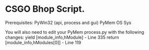 # CSGO Bhop Script.

Prerequisites:
  PyWin32 (api, process and gui)
  PyMem
  OS
  Sys

  You will also need to edit your PyMem process.py with the following changes:
  yield [module_info,hModule] - Line 335
  return [module_info,hModules[0]] - Line 119
